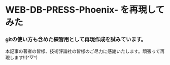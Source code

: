 # WEB-DB-PRESS-Phoenix- を再現してみた
<h3>gitの使い方も含めた練習用として再現作成を試みています。</h3>
<p>本記事の著者の皆様、技術評論社の皆様のご尽力に感謝いたします。頑張って再現します!!(^▽^)</p>
